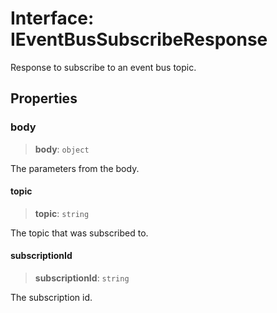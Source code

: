 # Interface: IEventBusSubscribeResponse

Response to subscribe to an event bus topic.

## Properties

### body

> **body**: `object`

The parameters from the body.

#### topic

> **topic**: `string`

The topic that was subscribed to.

#### subscriptionId

> **subscriptionId**: `string`

The subscription id.
